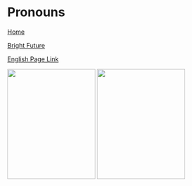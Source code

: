 # Pronouns


[Home](all-files-links.md)

[Bright Future](bright-future.md)

[English Page Link](all-english-links.md)


<img src="https://encrypted-tbn0.gstatic.com/images?q=tbn:ANd9GcRsrDrzd_T7LjI6EanqK4hYzSZUl-Irm9V-pRlNEUYWhhHa3UjKcargw99qRc7L-G2Iw0I&usqp=CAU" width="200" height="250">

<img src="https://www.careerpower.in/images/tense-chart.png" width="200" height="250">




